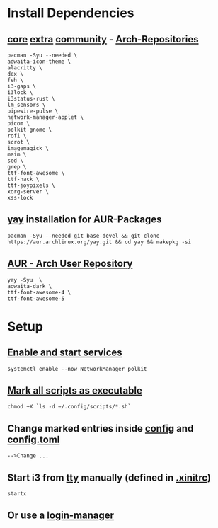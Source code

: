 # Install Dependencies
## [core](https://wiki.archlinux.org/title/Official_repositories#core) [extra](https://wiki.archlinux.org/title/Official_repositories#extra) [community](https://wiki.archlinux.org/title/Official_repositories#community) - [Arch-Repositories](https://wiki.archlinux.org/title/Official_repositories#Stable_repositories)
```
pacman -Syu --needed \
adwaita-icon-theme \
alacritty \
dex \
feh \
i3-gaps \
i3lock \
i3status-rust \
lm_sensors \
pipewire-pulse \
network-manager-applet \
picom \
polkit-gnome \
rofi \
scrot \
imagemagick \
maim \
sed \
grep \
ttf-font-awesome \
ttf-hack \
ttf-joypixels \
xorg-server \
xss-lock
```
## [yay](https://github.com/Jguer/yay) installation for AUR-Packages
```
pacman -Syu --needed git base-devel && git clone https://aur.archlinux.org/yay.git && cd yay && makepkg -si
```

## [AUR - Arch User Repository](https://wiki.archlinux.org/title/Arch_User_Repository)
```
yay -Syu  \
adwaita-dark \
ttf-font-awesome-4 \
ttf-font-awesome-5
```
# Setup
## [Enable and start services](https://wiki.archlinux.org/title/systemd)
```
systemctl enable --now NetworkManager polkit
```
## [Mark all scripts as executable](https://wiki.archlinux.org/title/File_permissions_and_attributes)
```
chmod +X `ls -d ~/.config/scripts/*.sh`
```
## Change marked entries inside [config](.config/i3/config) and [config.toml](.config/i3status-rust/config.toml)
```
-->Change ...
```

## Start i3 from [tty](https://wiki.archlinux.org/title/Linux_console) manually (defined in [.xinitrc](https://wiki.archlinux.org/title/xinit#xinitrc))
```
startx
```
## Or use a [login-manager](https://wiki.archlinux.de/title/Login-Manager)
